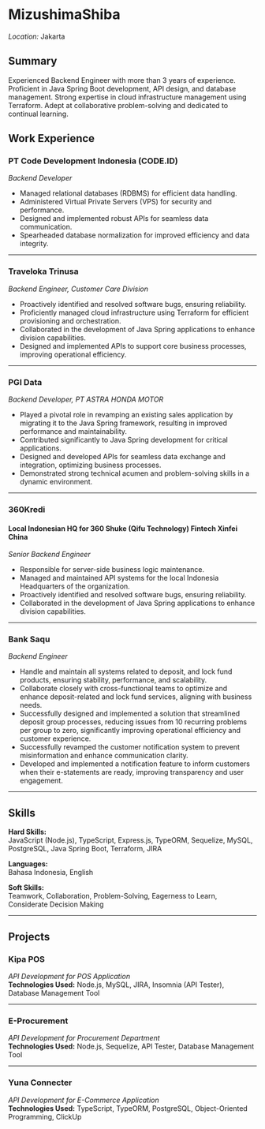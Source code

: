 # MizushimaShiba
*Location:* Jakarta

## Summary

Experienced Backend Engineer with more than 3 years of experience. Proficient in Java Spring Boot development, API design, and database management. Strong expertise in cloud infrastructure management using Terraform. Adept at collaborative problem-solving and dedicated to continual learning.

## Work Experience

### PT Code Development Indonesia (CODE.ID)
*Backend Developer*  

- Managed relational databases (RDBMS) for efficient data handling.  
- Administered Virtual Private Servers (VPS) for security and performance.  
- Designed and implemented robust APIs for seamless data communication.  
- Spearheaded database normalization for improved efficiency and data integrity.

---

### Traveloka Trinusa
*Backend Engineer, Customer Care Division*  

- Proactively identified and resolved software bugs, ensuring reliability.  
- Proficiently managed cloud infrastructure using Terraform for efficient provisioning and orchestration.  
- Collaborated in the development of Java Spring applications to enhance division capabilities.  
- Designed and implemented APIs to support core business processes, improving operational efficiency.

---

### PGI Data
*Backend Developer, PT ASTRA HONDA MOTOR*  

- Played a pivotal role in revamping an existing sales application by migrating it to the Java Spring framework, resulting in improved performance and maintainability.  
- Contributed significantly to Java Spring development for critical applications.  
- Designed and developed APIs for seamless data exchange and integration, optimizing business processes.  
- Demonstrated strong technical acumen and problem-solving skills in a dynamic environment.

---

### 360Kredi  
#### Local Indonesian HQ for 360 Shuke (Qifu Technology) Fintech Xinfei China  
*Senior Backend Engineer*  

- Responsible for server-side business logic maintenance.  
- Managed and maintained API systems for the local Indonesia Headquarters of the organization.  
- Proactively identified and resolved software bugs, ensuring reliability.  
- Collaborated in the development of Java Spring applications to enhance division capabilities.

---

### Bank Saqu
*Backend Engineer*  

- Handle and maintain all systems related to deposit, and lock fund products, ensuring stability, performance, and scalability.  
- Collaborate closely with cross-functional teams to optimize and enhance deposit-related and lock fund services, aligning with business needs.  
- Successfully designed and implemented a solution that streamlined deposit group processes, reducing issues from 10 recurring problems per group to zero, significantly improving operational efficiency and customer experience.  
- Successfully revamped the customer notification system to prevent misinformation and enhance communication clarity.  
- Developed and implemented a notification feature to inform customers when their e-statements are ready, improving transparency and user engagement.

---


## Skills

**Hard Skills:**  
JavaScript (Node.js), TypeScript, Express.js, TypeORM, Sequelize, MySQL, PostgreSQL, Java Spring Boot, Terraform, JIRA  

**Languages:**  
Bahasa Indonesia, English  

**Soft Skills:**  
Teamwork, Collaboration, Problem-Solving, Eagerness to Learn, Considerate Decision Making  

---

## Projects

### Kipa POS
*API Development for POS Application*  
**Technologies Used:** Node.js, MySQL, JIRA, Insomnia (API Tester), Database Management Tool

---

### E-Procurement
*API Development for Procurement Department*  
**Technologies Used:** Node.js, Sequelize, API Tester, Database Management Tool

---

### Yuna Connecter
*API Development for E-Commerce Application*  
**Technologies Used:** TypeScript, TypeORM, PostgreSQL, Object-Oriented Programming, ClickUp

<!---
MizushimaShiba/MizushimaShiba is a ✨ special ✨ repository because its `README.md` (this file) appears on your GitHub profile.
You can click the Preview link to take a look at your changes.
--->
